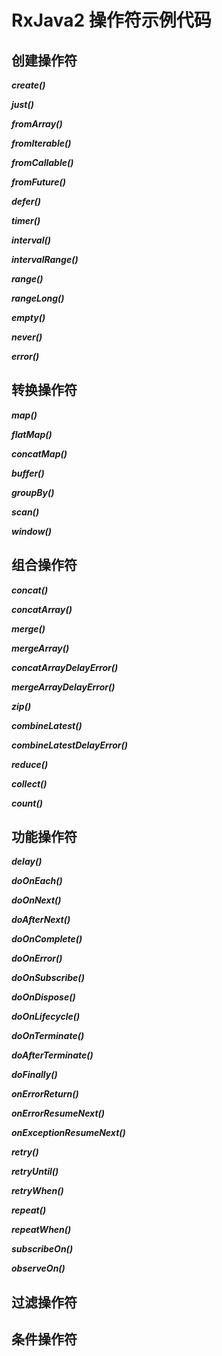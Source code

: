 # RxJava2 操作符示例代码

## 创建操作符

***create()***

***just()***

***fromArray()***

***fromIterable()***

***fromCallable()***

***fromFuture()***

***defer()***

***timer()***

***interval()***

***intervalRange()***

***range()***

***rangeLong()***

***empty()***

***never()***

***error()***

## 转换操作符

***map()***

***flatMap()***

***concatMap()***

***buffer()***

***groupBy()***

***scan()***

***window()***

## 组合操作符

***concat()***

***concatArray()***

***merge()***

***mergeArray()***

***concatArrayDelayError()***

***mergeArrayDelayError()***

***zip()***

***combineLatest()***

***combineLatestDelayError()***

***reduce()***

***collect()***

***count()***

## 功能操作符

***delay()***

***doOnEach()***

***doOnNext()***

***doAfterNext()***

***doOnComplete()***

***doOnError()***

***doOnSubscribe()***

***doOnDispose()***

***doOnLifecycle()***

***doOnTerminate()***

***doAfterTerminate()***

***doFinally()***

***onErrorReturn()***

***onErrorResumeNext()***

***onExceptionResumeNext()***

***retry()***

***retryUntil()***

***retryWhen()***

***repeat()***

***repeatWhen()***

***subscribeOn()***

***observeOn()***

## 过滤操作符

## 条件操作符